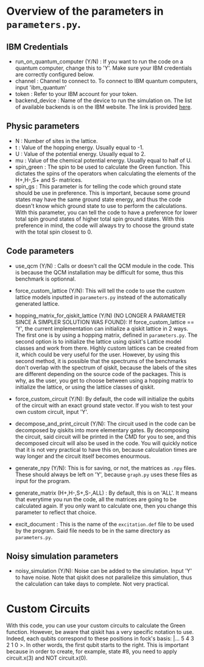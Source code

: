 # Overview of the parameters in `parameters.py`.

## IBM Credentials
- run_on_quantum_computer (Y/N) : If you want to run the code on a quantum computer, change this to 'Y'. Make sure your IBM credentials are correctly configured below.
- channel : Channel to connect to. To connect to IBM quantum computers, input 'ibm_quantum'
- token : Refer to your IBM account for your token.
- backend_device : Name of the device to run the simulation on. The list of available backends is on the IBM website. The link is provided [here](https://quantum-computing.ibm.com/services/resources?tab=yours).


## Physic parameters
- N : Number of sites in the lattice.
- t : Value of the hopping energy. Usually equal to -1.
- U : Value of the potential energy. Usually equal to 2.
- mu : Value of the chemical potential energy. Usually equal to half of U.
- spin_green : The spin to be used to calculate the Green function. This dictates the spins of the operators when calculating the elements of the H+,H-,S+ and S- matrices.
- spin_gs : This parameter is for telling the code which ground state should be use in preference. This is important, because some ground states may have the same ground state energy, and thus the code doesn't know which ground state to use to perform the calculations. With this parameter, you can tell the code to have a preference for lower total spin ground states of higher total spin ground states. With this preference in mind, the code will always try to choose the ground state with the total spin closest to 0.  


## Code parameters
- use_qcm (Y/N) : Calls or doesn't call the QCM module in the code. This is because the QCM installation may be difficult for some, thus this benchmark is optionnal.

- force_custom_lattice (Y/N): This will tell the code to use the custom lattice models inputted in `parameters.py` instead of the automatically generated lattice.
- hopping_matrix_for_qiskit_lattice (Y/N) (NO LONGER A PARAMETER SINCE A SIMPLER SOLUTION WAS FOUND): If force_custom_lattice == 'Y', the current implementation can initialize a qiskit lattice in 2 ways. The first one is by using a hopping matrix, defined in `parameters.py`. The second option is to initialize the lattice using qiskit's Lattice model classes and work from there. Highly custom lattices can be created from it, which could be very useful for the user. However, by using this second method, it is possible that the spectrums of the benchmarks don't overlap with the spectrum of qiskit, because the labels of the sites are different depending on the source code of the packages. This is why, as the user, you get to choose between using a hopping matrix to initialize the lattice, or using the lattice classes of qiskit. 

- force_custom_circuit (Y/N): By default, the code will initialize the qubits of the circuit with an exact ground state vector. If you wish to test your own custom circuit, input 'Y'.
- decompose_and_print_circuit (Y/N): The circuit used in the code can be decomposed by qiskits into more elementary gates. By decomposing the circuit, said circuit will be printed in the CMD for you to see, and this decomposed circuit will also be used in the code. You will quickly notice that it is not very practical to have this on, because calculation times are way longer and the circuit itself becomes enourmous.

- generate_npy (Y/N): This is for saving, or not, the matrices as `.npy` files. These should always be left on 'Y', because `graph.py` uses these files as input for the program.
- generate_matrix (H+,H-,S+,S-,ALL) : By default, this is on 'ALL'. It means that everytime you run the code, all the matrices are going to be calculated again. If you only want to calculate one, then you change this parameter to reflect that choice.    
- excit_document : This is the name of the `excitation.def` file to be used by the program. Said file needs to be in the same directory as `parameters.py`.


## Noisy simulation parameters
- noisy_simulation (Y/N): Noise can be added to the simulation. Input 'Y' to have noise. Note that qiskit does not parallelize this simulation, thus the calculation can take days to complete. Not very practical. 


# Custom Circuits
With this code, you can use your custom circuits to calculate the Green function. However, be aware that qiskit has a very specific notation to use. Indeed, each qubits correspond to these positions in fock's basis: |... 5 4 3 2 1 0 >. In other words, the first qubit starts to the right. This is important because in order to create, for example, state #8, you need to apply circuit.x(3) and NOT circuit.x(0). 

